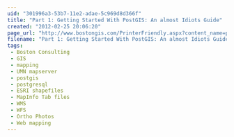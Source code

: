 ```yaml
---
uid: "301996a3-53b7-11e2-adae-5c969d8d366f"
title: "Part 1: Getting Started With PostGIS: An almost Idiots Guide"
created: "2012-02-25 20:06:20"
page_url: "http://www.bostongis.com/PrinterFriendly.aspx?content_name=postgis_tut01"
filename: "Part 1: Getting Started With PostGIS: An almost Idiots Guide.html"
tags: 
 - Boston Consulting
 - GIS
 - mapping
 - UMN mapserver
 - postgis
 - postgresql
 - ESRI shapefiles
 - MapInfo Tab files
 - WMS
 - WFS
 - Ortho Photos
 - Web mapping
---
```

